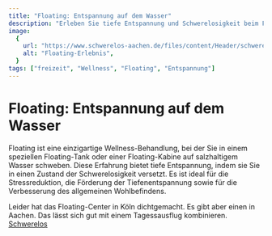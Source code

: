 ```yaml
---
title: "Floating: Entspannung auf dem Wasser"
description: "Erleben Sie tiefe Entspannung und Schwerelosigkeit beim Floating, einer modernen Wellness-Behandlung"
image:
  {
    url: "https://www.schwerelos-aachen.de/files/content/Header/schwerelos_header01.jpg",
    alt: "Floating-Erlebnis",
  }
tags: ["freizeit", "Wellness", "Floating", "Entspannung"]
---
```


# Floating: Entspannung auf dem Wasser

Floating ist eine einzigartige Wellness-Behandlung, bei der Sie in einem speziellen Floating-Tank oder einer Floating-Kabine auf salzhaltigem Wasser schweben. Diese Erfahrung bietet tiefe Entspannung, indem sie Sie in einen Zustand der Schwerelosigkeit versetzt. Es ist ideal für die Stressreduktion, die Förderung der Tiefenentspannung sowie für die Verbesserung des allgemeinen Wohlbefindens.

Leider hat das Floating-Center in Köln dichtgemacht. Es gibt aber einen in Aachen. Das lässt sich gut mit einem Tagessausflug kombinieren.
[Schwerelos](https://www.schwerelos-aachen.de/floating.html)
